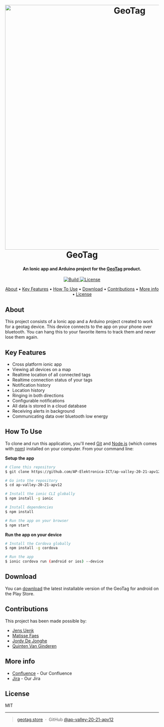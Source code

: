 
<h1 align="center">
  <br>
  <a href="http://geotag.store"><img src="https://i.ibb.co/4KPCMgK/Geo-Tag-Banner.png" alt="GeoTag" width="800"></a>
  <br>
  GeoTag
  <br>
</h1>

<h4 align="center">An Ionic app and Arduino project for the <a href="http://geotag.store" target="_blank">GeoTag</a> product.</h4>

<p align="center">
  <a href="https://app.bitrise.io/app/f8e4f5158cfde012#/builds">
    <img src="https://app.bitrise.io/app/f8e4f5158cfde012/status.svg?token=cLg-X0PmNx5LMdekTn0WvA&branch=master"
         alt="Build">
  </a>
  <a href="https://opensource.org/licenses/MIT">
    <img src="https://img.shields.io/badge/License-MIT-yellow.svg"
         alt="License">
  </a>
</p>

<p align="center">
  <a href="#about">About</a> •
  <a href="#key-features">Key Features</a> •
  <a href="#how-to-use">How To Use</a> •
  <a href="#download">Download</a> •
  <a href="#credits">Contributions</a> •
  <a href="#more-info">More info</a> •
  <a href="#license">License</a>
</p>

## About
This project consists of a Ionic app and a Arduino project created to work for a geotag device. This device connects to the app on your phone over bluetooth. You can hang this to your favorite items to track them and never lose them again.


## Key Features

* Cross platform ionic app
* Viewing all devices on a map
* Realtime location of all connected tags
* Realtime connection status of your tags
* Notification history
* Location history
* Ringing in both directions
* Configurable notifications
* All data is stored in a cloud database
* Receiving alerts in background
* Communicating data over bluetooth low energy

## How To Use

To clone and run this application, you'll need [Git](https://git-scm.com) and [Node.js](https://nodejs.org/en/download/) (which comes with [npm](http://npmjs.com)) installed on your computer. From your command line:

**Setup the app**
```bash
# Clone this repository
$ git clone https://github.com/AP-Elektronica-ICT/ap-valley-20-21-apv12/

# Go into the repository
$ cd ap-valley-20-21-apv12

# Install the ionic CLI globally
$ npm install -g ionic

# Install dependencies
$ npm install

# Run the app on your browser
$ npm start
```

**Run the app on your device**
```bash
# Install the Cordova globally
$ npm install -g cordova

# Run the app
$ ionic cordova run (android or ios) --device
```

## Download

You can [download](https://play.google.com/store/apps/details?id=io.geotag) the latest installable version of the GeoTag for android on the Play Store.


## Contributions

This project has been made possible by:

- [Jens Uenk](https://github.com/jensuenk)
- [Matisse Faes](https://github.com/Matisse-Git)
- [Jordy De Jonghe](https://github.com/jorre127)
- [Quinten Van Ginderen](https://github.com/quintenvg1)


## More info

- [Confluence](https://confluence.ap.be/x/hwBiAg) - Our Confluence
- [Jira](https://jira.ap.be/projects/APV12/summary) - Our Jira

## License

MIT

---

> [geotag.store](https://geotag.store) &nbsp;&middot;&nbsp;
> GitHub [@ap-valley-20-21-apv12](https://github.com/AP-Elektronica-ICT/ap-valley-20-21-apv12)
